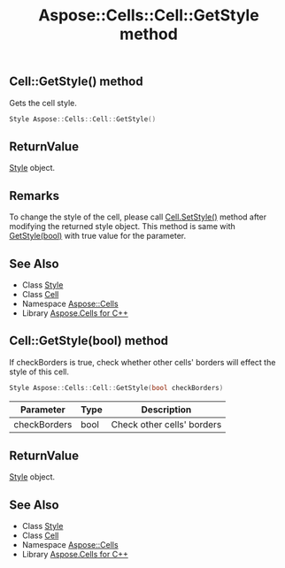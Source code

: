 ﻿---
title: Aspose::Cells::Cell::GetStyle method
linktitle: GetStyle
second_title: Aspose.Cells for C++ API Reference
description: 'Aspose::Cells::Cell::GetStyle method. Gets the cell style in C++.'
type: docs
weight: 2900
url: /cpp/aspose.cells/cell/getstyle/
---
## Cell::GetStyle() method


Gets the cell style.

```cpp
Style Aspose::Cells::Cell::GetStyle()
```


## ReturnValue

[Style](../../style/) object.
## Remarks



To change the style of the cell, please call [Cell.SetStyle()](../setstyle/) method after modifying the returned style object. This method is same with [GetStyle(bool)](./) with true value for the parameter. 
## See Also

* Class [Style](../../style/)
* Class [Cell](../)
* Namespace [Aspose::Cells](../../)
* Library [Aspose.Cells for C++](../../../)
## Cell::GetStyle(bool) method


If checkBorders is true, check whether other cells' borders will effect the style of this cell.

```cpp
Style Aspose::Cells::Cell::GetStyle(bool checkBorders)
```


| Parameter | Type | Description |
| --- | --- | --- |
| checkBorders | bool | Check other cells' borders |

## ReturnValue

[Style](../../style/) object.

## See Also

* Class [Style](../../style/)
* Class [Cell](../)
* Namespace [Aspose::Cells](../../)
* Library [Aspose.Cells for C++](../../../)
